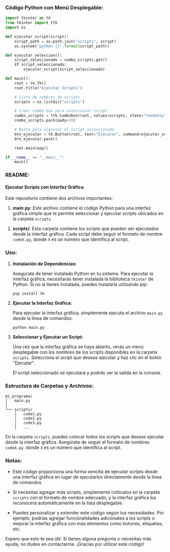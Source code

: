 ### Código Python con Menú Desplegable:

```python
import tkinter as tk
from tkinter import ttk
import os

def ejecutar_script(script):
    script_path = os.path.join("scripts", script)
    os.system("python {}".format(script_path))

def ejecutar_seleccion():
    script_seleccionado = combo_scripts.get()
    if script_seleccionado:
        ejecutar_script(script_seleccionado)

def main():
    root = tk.Tk()
    root.title("Ejecutar Scripts")

    # Lista de nombres de scripts
    scripts = os.listdir("scripts")

    # Crear combo box para seleccionar script
    combo_scripts = ttk.Combobox(root, values=scripts, state="readonly")
    combo_scripts.pack(pady=10)

    # Botón para ejecutar el script seleccionado
    btn_ejecutar = tk.Button(root, text="Ejecutar", command=ejecutar_seleccion)
    btn_ejecutar.pack()

    root.mainloop()

if __name__ == "__main__":
    main()
```

### README:

#### Ejecutar Scripts con Interfaz Gráfica

Este repositorio contiene dos archivos importantes:

1. **main.py**: Este archivo contiene el código Python para una interfaz gráfica simple que te permite seleccionar y ejecutar scripts ubicados en la carpeta `scripts`.

2. **scripts/**: Esta carpeta contiene los scripts que pueden ser ejecutados desde la interfaz gráfica. Cada script debe seguir el formato de nombre `codeX.py`, donde `X` es un número que identifica al script.

### Uso:

1. **Instalación de Dependencias:**

   Asegúrate de tener instalado Python en tu sistema. Para ejecutar la interfaz gráfica, necesitarás tener instalada la biblioteca `tkinter` de Python. Si no la tienes instalada, puedes instalarla utilizando pip:

   ```
   pip install tk
   ```

2. **Ejecutar la Interfaz Gráfica:**

   Para ejecutar la interfaz gráfica, simplemente ejecuta el archivo `main.py` desde la línea de comandos:

   ```
   python main.py
   ```

3. **Seleccionar y Ejecutar un Script:**

   Una vez que la interfaz gráfica se haya abierto, verás un menú desplegable con los nombres de los scripts disponibles en la carpeta `scripts`. Selecciona el script que deseas ejecutar y haz clic en el botón "Ejecutar".

   El script seleccionado se ejecutará y podrás ver la salida en la consola.

### Estructura de Carpetas y Archivos:

```
mi_programa/
│   main.py
│
└── scripts/
    │   code1.py
    │   code2.py
    │   code3.py
    │   ...
```

En la carpeta `scripts`, puedes colocar todos los scripts que deseas ejecutar desde la interfaz gráfica. Asegúrate de seguir el formato de nombres `codeX.py`, donde `X` es un número que identifica al script.

### Notas:

- Este código proporciona una forma sencilla de ejecutar scripts desde una interfaz gráfica en lugar de ejecutarlos directamente desde la línea de comandos.
  
- Si necesitas agregar más scripts, simplemente colócalos en la carpeta `scripts` con el formato de nombre adecuado, y la interfaz gráfica los reconocerá automáticamente en la lista desplegable.

- Puedes personalizar y extender este código según tus necesidades. Por ejemplo, podrías agregar funcionalidades adicionales a los scripts o mejorar la interfaz gráfica con más elementos como botones, etiquetas, etc.

Espero que esto te sea útil. Si tienes alguna pregunta o necesitas más ayuda, no dudes en contactarme. ¡Gracias por utilizar este código!
